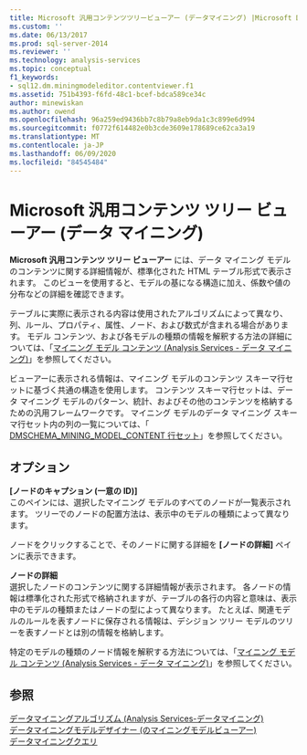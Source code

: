 ```yaml
---
title: Microsoft 汎用コンテンツツリービューアー (データマイニング) |Microsoft Docs
ms.custom: ''
ms.date: 06/13/2017
ms.prod: sql-server-2014
ms.reviewer: ''
ms.technology: analysis-services
ms.topic: conceptual
f1_keywords:
- sql12.dm.miningmodeleditor.contentviewer.f1
ms.assetid: 751b4393-f6fd-48c1-bcef-bdca589ce34c
author: minewiskan
ms.author: owend
ms.openlocfilehash: 96a259ed9436bb7c8b79a8eb9da1c3c899e6d994
ms.sourcegitcommit: f0772f614482e0b3cde3609e178689ce62ca3a19
ms.translationtype: MT
ms.contentlocale: ja-JP
ms.lasthandoff: 06/09/2020
ms.locfileid: "84545484"
---
```

# <a name="microsoft-generic-content-tree-viewer-data-mining"></a>Microsoft 汎用コンテンツ ツリー ビューアー (データ マイニング)
  **Microsoft 汎用コンテンツ ツリー ビューアー** には、データ マイニング モデルのコンテンツに関する詳細情報が、標準化された HTML テーブル形式で表示されます。 このビューを使用すると、モデルの基になる構造に加え、係数や値の分布などの詳細を確認できます。  
  
 テーブルに実際に表示される内容は使用されたアルゴリズムによって異なり、列、ルール、プロパティ、属性、ノード、および数式が含まれる場合があります。 モデル コンテンツ、および各モデルの種類の情報を解釈する方法の詳細については、「[マイニング モデル コンテンツ (Analysis Services - データ マイニング)](data-mining/mining-model-content-analysis-services-data-mining.md)」を参照してください。  
  
 ビューアーに表示される情報は、マイニング モデルのコンテンツ スキーマ行セットに基づく共通の構造を使用します。 コンテンツ スキーマ行セットは、データ マイニング モデルのパターン、統計、およびその他のコンテンツを格納するための汎用フレームワークです。 マイニング モデルのデータ マイニング スキーマ行セット内の列の一覧については、「 [DMSCHEMA_MINING_MODEL_CONTENT 行セット](https://docs.microsoft.com/bi-reference/schema-rowsets/data-mining/dmschema-mining-model-content-rowset)」を参照してください。  
  
## <a name="options"></a>オプション  
 **[ノードのキャプション (一意の ID)]**  
 このペインには、選択したマイニング モデルのすべてのノードが一覧表示されます。 ツリーでのノードの配置方法は、表示中のモデルの種類によって異なります。  
  
 ノードをクリックすることで、そのノードに関する詳細を **[ノードの詳細]** ペインに表示できます。  
  
 **ノードの詳細**  
 選択したノードのコンテンツに関する詳細情報が表示されます。 各ノードの情報は標準化された形式で格納されますが、テーブルの各行の内容と意味は、表示中のモデルの種類またはノードの型によって異なります。 たとえば、関連モデルのルールを表すノードに保存される情報は、デシジョン ツリー モデルのツリーを表すノードとは別の情報を格納します。  
  
 特定のモデルの種類のノード情報を解釈する方法については、「[マイニング モデル コンテンツ (Analysis Services - データ マイニング)](data-mining/mining-model-content-analysis-services-data-mining.md)」を参照してください。  
  
## <a name="see-also"></a>参照  
 [データマイニングアルゴリズム &#40;Analysis Services-データマイニング&#41;](data-mining/data-mining-algorithms-analysis-services-data-mining.md)   
 [データマイニングモデルデザイナー &#40;のマイニングモデルビューアー&#41;](mining-model-viewers-data-mining-model-designer.md)   
 [データマイニングクエリ](data-mining/data-mining-queries.md)  
  
  
